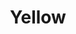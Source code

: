 ---
title:  "Yellow"
address: "57 Macleay Street, Potts Point, NSW 2011"
link: "https://www.yellowsydney.com.au/shop/gift-voucher/"
image: "https://www.yellowsydney.com.au/wp-content/uploads/2020/02/3.png"
---